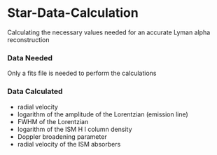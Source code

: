 # Star-Data-Calculation
Calculating the necessary values needed for an accurate Lyman alpha reconstruction


### Data Needed
Only a fits file is needed to perform the calculations


### Data Calculated
- radial velocity
- logarithm of the amplitude of the Lorentzian (emission line)
- FWHM of the Lorentzian
- logarithm of the ISM H I column density
- Doppler broadening parameter
- radial velocity of the ISM absorbers
 
